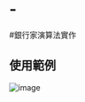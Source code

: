 # -
#銀行家演算法實作

## 使用範例
![image](https://user-images.githubusercontent.com/107016864/231184430-679f12dd-2343-4439-9119-e532fd7ec3a1.png)

